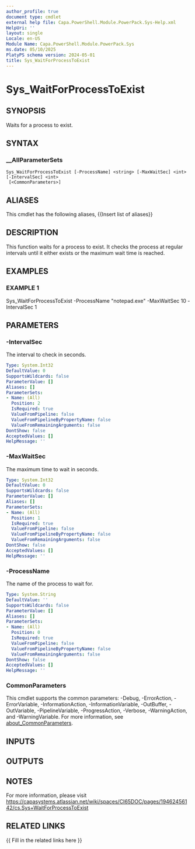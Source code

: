 ```yaml
---
author_profile: true
document type: cmdlet
external help file: Capa.PowerShell.Module.PowerPack.Sys-Help.xml
HelpUri: ''
layout: single
Locale: en-US
Module Name: Capa.PowerShell.Module.PowerPack.Sys
ms.date: 05/10/2025
PlatyPS schema version: 2024-05-01
title: Sys_WaitForProcessToExist
---
```


# Sys_WaitForProcessToExist

## SYNOPSIS

Waits for a process to exist.

## SYNTAX

### __AllParameterSets

```
Sys_WaitForProcessToExist [-ProcessName] <string> [-MaxWaitSec] <int> [-IntervalSec] <int>
 [<CommonParameters>]
```

## ALIASES

This cmdlet has the following aliases,
  {{Insert list of aliases}}

## DESCRIPTION

This function waits for a process to exist.
It checks the process at regular intervals until it either exists or the maximum wait time is reached.

## EXAMPLES

### EXAMPLE 1

Sys_WaitForProcessToExist -ProcessName "notepad.exe" -MaxWaitSec 10 -IntervalSec 1

## PARAMETERS

### -IntervalSec

The interval to check in seconds.

```yaml
Type: System.Int32
DefaultValue: 0
SupportsWildcards: false
ParameterValue: []
Aliases: []
ParameterSets:
- Name: (All)
  Position: 2
  IsRequired: true
  ValueFromPipeline: false
  ValueFromPipelineByPropertyName: false
  ValueFromRemainingArguments: false
DontShow: false
AcceptedValues: []
HelpMessage: ''
```

### -MaxWaitSec

The maximum time to wait in seconds.

```yaml
Type: System.Int32
DefaultValue: 0
SupportsWildcards: false
ParameterValue: []
Aliases: []
ParameterSets:
- Name: (All)
  Position: 1
  IsRequired: true
  ValueFromPipeline: false
  ValueFromPipelineByPropertyName: false
  ValueFromRemainingArguments: false
DontShow: false
AcceptedValues: []
HelpMessage: ''
```

### -ProcessName

The name of the process to wait for.

```yaml
Type: System.String
DefaultValue: ''
SupportsWildcards: false
ParameterValue: []
Aliases: []
ParameterSets:
- Name: (All)
  Position: 0
  IsRequired: true
  ValueFromPipeline: false
  ValueFromPipelineByPropertyName: false
  ValueFromRemainingArguments: false
DontShow: false
AcceptedValues: []
HelpMessage: ''
```

### CommonParameters

This cmdlet supports the common parameters: -Debug, -ErrorAction, -ErrorVariable,
-InformationAction, -InformationVariable, -OutBuffer, -OutVariable, -PipelineVariable,
-ProgressAction, -Verbose, -WarningAction, and -WarningVariable. For more information, see
[about_CommonParameters](https://go.microsoft.com/fwlink/?LinkID=113216).

## INPUTS

## OUTPUTS

## NOTES

For more information, please visit https://capasystems.atlassian.net/wiki/spaces/CI65DOC/pages/19462456142/cs.Sys+WaitForProcessToExist


## RELATED LINKS

{{ Fill in the related links here }}

